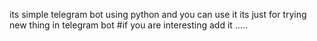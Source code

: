 its simple telegram bot using python
and you can use it its just for trying new thing in telegram bot
#if you are interesting add it
.....
